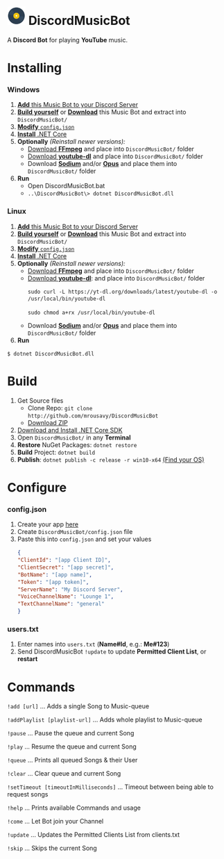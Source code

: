 # <img src="DiscordMusicBot/disc.png" width="42"> DiscordMusicBot
A **Discord Bot** for playing **YouTube** music.

# Installing
### Windows
1. [**Add** this Music Bot to your Discord Server](https://discordapp.com/oauth2/authorize?client_id=304226292545486849&scope=bot)
2. [**Build yourself**](#Build) or [**Download**](https://github.com/mrousavy/DiscordMusicBot/releases/latest) this Music Bot and extract into `DiscordMusicBot/`
3. [**Modify** `config.json`](#configure)
4. [**Install** .NET Core](https://www.microsoft.com/net/download/core)
5. **Optionally** *(Reinstall newer versions):*
    * [Download **FFmpeg**](http://ffmpeg.zeranoe.com/builds/) and place into `DiscordMusicBot/` folder
    * [Download **youtube-dl**](https://rg3.github.io/youtube-dl/download.html) and place into `DiscordMusicBot/` folder
    * Download [**Sodium**](https://discord.foxbot.me/binaries/libsodium/) and/or [**Opus**](https://discord.foxbot.me/binaries/opus/) and place them into `DiscordMusicBot/` folder
6. **Run** 
    * Open DiscordMusicBot.bat
    * `..\DiscordMusicBot\> dotnet DiscordMusicBot.dll`

### Linux
1. [**Add** this Music Bot to your Discord Server](https://discordapp.com/oauth2/authorize?client_id=304226292545486849&scope=bot)
2. [**Build yourself**](#Build) or [**Download**](https://github.com/mrousavy/DiscordMusicBot/releases/latest) this Music Bot and extract into `DiscordMusicBot/`
3. [**Modify** `config.json`](#configure)
4. [**Install** .NET Core](https://www.microsoft.com/net/download/linux)
5. **Optionally** *(Reinstall newer versions):*
    * [Download **FFmpeg**](https://ffmpeg.org/download.html#build-linux) and place into `DiscordMusicBot/` folder
    * [Download **youtube-dl**](https://rg3.github.io/youtube-dl/download.html): and place into `DiscordMusicBot/` folder
        ```shell
        sudo curl -L https://yt-dl.org/downloads/latest/youtube-dl -o /usr/local/bin/youtube-dl

        sudo chmod a+rx /usr/local/bin/youtube-dl
        ```
     * Download [**Sodium**](https://download.libsodium.org/doc/installation/) and/or [**Opus**](http://opus-codec.org/downloads/) and place them into `DiscordMusicBot/` folder
6. **Run**
```shell
$ dotnet DiscordMusicBot.dll
```

# Build
1. Get Source files
    * Clone Repo: `git clone http://github.com/mrousavy/DiscordMusicBot`
    * [Download ZIP](https://github.com/mrousavy/DiscordMusicBot/archive/master.zip)
2. [Download and Install .NET Core SDK](https://www.microsoft.com/net/download/core)
3. Open `DiscordMusicBot/` in any **Terminal**
4. **Restore** NuGet Packages: `dotnet restore`
5. **Build** Project: `dotnet build`
6. **Publish**: `dotnet publish -c release -r win10-x64` [(Find your OS)](https://github.com/dotnet/docs/blob/master/docs/core/rid-catalog.md#windows-rids)

# Configure
### config.json
1. Create your app [here](https://discordapp.com/developers/applications/me)
2. Create `DiscordMusicBot/config.json` file
3. Paste this into `config.json` and set your values
    ```json
    {
    "ClientId": "[app Client ID]",
    "ClientSecret": "[app secret]",
    "BotName": "[app name]",
    "Token": "[app token]",
    "ServerName": "My Discord Server",
    "VoiceChannelName": "Lounge 1",
    "TextChannelName": "general"
    }
    ```
    
### users.txt
1. Enter names into `users.txt` (**Name#Id**, e.g.: **Me#123**)
2. Send DiscordMusicBot `!update` to update **Permitted Client List**, or **restart**

# Commands

`!add [url]`                            ...     Adds a single Song to Music-queue

`!addPlaylist [playlist-url]`           ...     Adds whole playlist to Music-queue

`!pause`                                ...     Pause the queue and current Song

`!play`                                 ...     Resume the queue and current Song

`!queue`                                ...     Prints all queued Songs & their User

`!clear`                                ...     Clear queue and current Song

`!setTimeout [timeoutInMilliseconds]`   ...     Timeout between being able to request songs

`!help`                                 ...     Prints available Commands and usage

`!come`                                 ...     Let Bot join your Channel

`!update`                               ...     Updates the Permitted Clients List from clients.txt

`!skip`                                 ...     Skips the current Song
